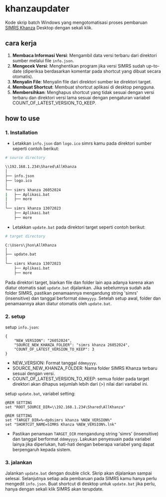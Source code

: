 # khanzaupdater

Kode skrip batch Windows yang mengotomatisasi proses pembaruan [SIMRS Khanza](https://github.com/mas-elkhanza/SIMRS-Khanza) Desktop dengan sekali klik. 

## cara kerja

1. <b>Membaca Informasi Versi</b>: Mengambil data versi terbaru dari direktori sumber melalui file `info.json`.
2. <b>Mengecek Versi</b>: Menghentikan program jika versi SIMRS sudah up-to-date (diperiksa berdasarkan komentar pada shortcut yang dibuat secara otomatis).
3. <b>Menyalin File</b>: Menyalin file dari direktori sumber ke direktori target.
4. <b>Membuat Shortcut</b>: Membuat shortcut aplikasi di desktop pengguna.
5. <b>Membersihkan</b>: Menghapus shortcut yang tidak sesuai dengan versi terbaru dan direktori versi lama sesuai dengan pengaturan variabel COUNT_OF_LATEST_VERSION_TO_KEEP.

## how to use

### 1. Installation

- Letakkan `info.json` dan `logo.ico` simrs kamu pada direktori sumber seperti contoh berikut:

```bash
# source directory

\\192.168.1.234\Shared\AllKhanza
│
├── info.json
├── logo.ico
│
└── simrs khanza 26052024
|   ├── Aplikasi.bat
|   ├── more
│
└── simrs khanza 13072023
    ├── Aplikasi.bat
    ├── more
```

- Letakkan `update.bat` pada direktori target seperti contoh berikut:

```bash
# target directory

C:\Users\jhon\AllKhanza
│
├── update.bat
│
└── simrs khanza 13072023
    ├── Aplikasi.bat
    ├── more
```
Pada direktori target, biarkan file dan folder lain apa adanya karena akan diatur otomatis saat `update.bat` dijalankan. Jika sebelumnya sudah ada folder SIMRS, pastikan penamaannya mengandung string 'simrs' (insensitive) dan tanggal berformat `ddmmyyyy`. Setelah setup awal, folder dan penamaannya akan diatur otomatis oleh `update.bat`.

### 2. setup
setup `info.json`:

```
{
    "NEW_VERSION": "26052024",
    "SOURCE_NEW_KHANZA_FOLDER": "simrs khanza 26052024",
    "COUNT_OF_LATEST_VERSION_TO_KEEP": 3
}
```

- NEW_VERSION: Format tanggal `ddmmyyyy`.
- SOURCE_NEW_KHANZA_FOLDER: Nama folder SIMRS Khanza terbaru sesuai dengan versi.
- COUNT_OF_LATEST_VERSION_TO_KEEP: semua folder pada target direktori akan dihapus sejumlah lebih dari (>) nilai dari variabel ini.

setup `update.bat`, variabel setting:

```
@REM SETTING
set "ROOT_SOURCE_DIR=\\192.168.1.234\Shared\AllKhanza"

@REM SETTING
set "TARGET_DIR=%~dp0simrs khanza %NEW_VERSION%"
set "SHORTCUT_NAME=SIMRS Khanza %NEW_VERSION%.lnk"
```

- Pastikan penamaan `TARGET_DIR` mengandung string 'simrs' (insensitive) dan tanggal berformat `ddmmyyyy`. Lakukan penyesuain pada variabel lainya jika diperlukan, hati-hati dengan beberapa variabel yang dapat berpengaruh kepada sistem.

### 3. jalankan

Jalankan `update.bat` dengan double click. Skrip akan dijalankan sampai selesai. Selanjutnya setiap ada pembaruan pada SIMRS kamu hanya perlu mengedit `info.json`. Buat shortcut di desktop untuk `update.bat` jika perlu, hanya dengan sekali klik SIMRS akan terupdate.